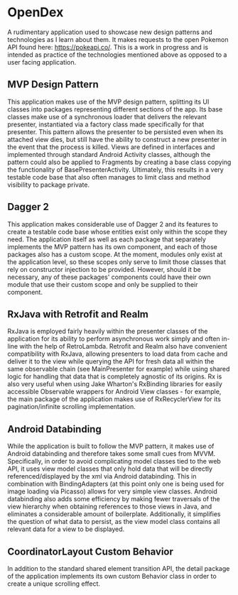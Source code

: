 # OpenDex

A rudimentary application used to showcase new design patterns and technologies as I learn about them. It makes requests to the open Pokemon API found here: https://pokeapi.co/. This is a work in progress and is intended as practice of the technologies mentioned above as opposed to a user facing application.

## MVP Design Pattern

This application makes use of the MVP design pattern, splitting its UI classes into packages representing different sections of the app. Its base classes make use of a synchronous loader that delivers the relevant presenter, instantiated via a factory class made specifically for that presenter. This pattern allows the presenter to be persisted even when its attached view dies, but still have the ability to construct a new presenter in the event that the process is killed. Views are defined in interfaces and implemented through standard Android Activity classes, although the pattern could also be applied to Fragments by creating a base class copying the functionality of BasePresenterActivity. Ultimately, this results in a very testable code base that also often manages to limit class and method visibility to package private. 

## Dagger 2

This application makes considerable use of Dagger 2 and its features to create a testable code base whose entities exist only within the scope they need. The application itself as well as each package that separately implements the MVP pattern has its own component, and each of those packages also has a custom scope. At the moment, modules only exist at the application level, so these scopes only serve to limit those classes that rely on constructor injection to be provided. However, should it be necessary, any of these packages' components could have their own module that use their custom scope and only be supplied to their component. 

## RxJava with Retrofit and Realm

RxJava is employed fairly heavily within the presenter classes of the application for its ability to perform asynchronous work simply and often in-line with the help of RetroLambda. Retrofit and Realm also have convenient compatibility with RxJava, allowing presenters to load data from cache and deliver it to the view while querying the API for fresh data all within the same observable chain (see MainPresenter for example) while using shared logic for handling that data that is completely agnostic of its origins. Rx is also very useful when using Jake Wharton's RxBinding libraries for easily accessible Observable wrappers for Android View classes - for example, the main package of the application makes use of RxRecyclerView for its pagination/infinite scrolling implementation.

## Android Databinding

While the application is built to follow the MVP pattern, it makes use of Android databinding and therefore takes some small cues from MVVM. Specifically, in order to avoid complicating model classes tied to the web API, it uses view model classes that only hold data that will be directly referenced/displayed by the xml via Android databinding. This in combination with BindingAdapters (at this point only one is being used for image loading via Picasso) allows for very simple view classes. Android databinding also adds some efficiency by making fewer traversals of the view hierarchy when obtaining references to those views in Java, and eliminates a considerable amount of boilerplate. Additionally, it simplifies the question of what data to persist, as the view model class contains all relevant data for a view to be displayed.

## CoordinatorLayout Custom Behavior

In addition to the standard shared element transition API, the detail package of the application implements its own custom Behavior class in order to create a unique scrolling effect.
